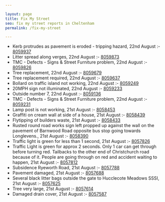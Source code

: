 ```yaml
---

layout: page
title: Fix My Street
seo: fix my street reports in Cheltenham
permalink: /fix-my-street

---
```


<!-- fix_marker starts -->

- Kerb protrudes as pavement is eroded - tripping hazard, 22nd August :- [8059937](https://www.fixmystreet.com/report/8059937)
- Litter spread along verges, 22nd August :- [8059873](https://www.fixmystreet.com/report/8059873)
- TMC - Defects - Signs & Street Furniture problem, 22nd August :- [8059826](https://www.fixmystreet.com/report/8059826)
- Tree replacement, 22nd August :- [8059679](https://www.fixmystreet.com/report/8059679)
- Tree replacement required, 22nd August :- [8059637](https://www.fixmystreet.com/report/8059637)
- Bollard on traffic island not working, 22nd August :- [8059249](https://www.fixmystreet.com/report/8059249)
- 20MPH sign not illuminated, 22nd August :- [8059233](https://www.fixmystreet.com/report/8059233)
- Outside number 7, 22nd August :- [8059136](https://www.fixmystreet.com/report/8059136)
- TMC - Defects - Signs & Street Furniture problem, 22nd August :- [8059231](https://www.fixmystreet.com/report/8059231)
- Lamp post is not working, 21st August :- [8058453](https://www.fixmystreet.com/report/8058453)
- Graffiti on cream wall at side of a house, 21st August :- [8058439](https://www.fixmystreet.com/report/8058439)
- Flytipping of builders waste, 21st August :- [8058433](https://www.fixmystreet.com/report/8058433)
- Rusted round road works sign left propped up against the wall on the pavement of Barnwood Road opposite bus stop going towards Longlevens., 21st August :- [8058390](https://www.fixmystreet.com/report/8058390)
- Traffic light is green for less than 1 second, 21st August :- [8057826](https://www.fixmystreet.com/report/8057826)
- Traffic Light is green for approx 2 seconds. Only 1 car can get through before turning red. Tailbacks to the other end of Christchurch road because of it. People are going through on red and accident waiting to happen, 21st August :- [8057812](https://www.fixmystreet.com/report/8057812)
- Subsidence Ryeworth Road, 21st August :- [8057788](https://www.fixmystreet.com/report/8057788)
- Pavement damaged, 21st August :- [8057688](https://www.fixmystreet.com/report/8057688)
- Several black litter bags outside the gate to Hucclecote Meadows SSSI, 21st August :- [8057625](https://www.fixmystreet.com/report/8057625)
- Tree very large, 21st August :- [8057614](https://www.fixmystreet.com/report/8057614)
- Damaged drain cover, 21st August :- [8057587](https://www.fixmystreet.com/report/8057587)

<!-- fix_marker ends -->